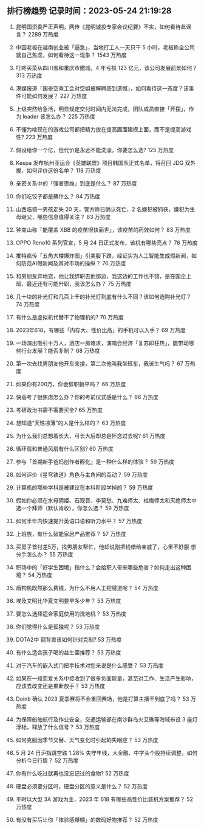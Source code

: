 
## 排行榜趋势 记录时间：2023-05-24 21:19:28
  
  1. 昆明国资委严正声明，网传《昆明城投专家会议纪要》不实，如何看待此谣言？ 2289 万热度
    
  2. 中国老板在越南创业被「逼急」，当地打工人一天只干 5 小时，老板称全公司就自己焦虑，如何看待这一现象？ 1543 万热度
    
  3. 叮咚买菜从四川省和重庆市撤城，4 年亏损 123 亿元，该公司发展前景如何？ 313 万热度
    
  4. 港媒报道「国泰空乘工会对空姐被解聘感到遗憾」，如何看待这一态度？该事件可能如何发展？ 227 万热度
    
  5. 上级突然给急活，明显规定交付时间内无法完成，团队成员直接「开摆」，作为 leader 该怎么办？ 225 万热度
    
  6. 不懂为啥现在的游戏公司都把精力放在提高画面建模上面，而不是提高游戏性? 223 万热度
    
  7. 假设给你一个亿，但代价是永远不能洗澡，你要怎么选? 125 万热度
    
  8. Kespa 发布杭州亚运会《英雄联盟》项目韩国队正式名单，将召回 JDG 双外援，如何评价这份名单？ 118 万热度
    
  9. 亲密关系中的「强者思维」到底是什么？ 87 万热度
    
  10. 你们吃饺子都是蘸什么？ 84 万热度
    
  11. 山西临猗一男孩走失 20 天，警方称已确认死亡，2 名嫌犯被抓获，嫌犯为生母继父，哪些信息值得关注？ 83 万热度
    
  12. 钟南山称「能覆盖 XBB 的疫苗很快面世」，该疫苗的药效如何？ 83 万热度
    
  13. OPPO Reno10 系列官宣，5 月 24 日正式发布，该机有哪些亮点？ 76 万热度
    
  14. 推特疯传「五角大楼爆炸图」引美股下跌，经证实为人工智能生成假新闻，如何防范AI假新闻及其对市场的操纵？ 76 万热度
    
  15. 和男朋友异地恋，他让我辞职去他那边，我这边的工作也不错，是在国企上班，最近还有可能升职，我该怎么办？ 75 万热度
    
  16. 几十块的补光灯和几百上千的补光灯到底有什么不同？该如何选购补光灯？ 74 万热度
    
  17. 有什么是虚拟机代替不了物理机的? 70 万热度
    
  18. 2023年618，有哪些「内存大、性价比高」的手机可以入手？ 69 万热度
    
  19. 一场演出吸引十万人，酒店一房难求，演唱会经济「复苏即狂热」，能带动哪些行业发展？能否复制？ 68 万热度
    
  20. 第一次去找男朋友他开车来接，第二次他叫我坐班车，我该生气吗？ 67 万热度
    
  21. 如果你有200万，你会辞职躺平吗？ 66 万热度
    
  22. 快高考了很焦虑怎么办？你的考前仪式感是什么？ 66 万热度
    
  23. 考研政治书需不需要买全? 65 万热度
    
  24. 想知道“天性凉薄”的人是什么样的？ 63 万热度
    
  25. 为什么我们总想着长大，可长大后却总是怀念过去呢? 61 万热度
    
  26. 循环扇和普通风扇有什么区别? 60 万热度
    
  27. 参与「首期新手爸妈创作者孵化」是一种什么样的体验？ 59 万热度
    
  28. 如何评价《星穹铁道》角色与主角间的互动？ 59 万热度
    
  29. 计算机的哪些学科是被建议在本科阶段学掉的？ 59 万热度
    
  30. 假如你必须在水母阴姬、石观音、李莫愁、九难师太、枯梅师太和灭绝师太中选一个拜师（默认肯收），你怎么选？ 59 万热度
    
  31. 如何半年内快速提升英语口语和听力水平？ 57 万热度
    
  32. 上班族，有什么智能家居产品推荐？ 57 万热度
    
  33. 买房子首付差5万，找男朋友帮忙，他却说刚把钱借给亲戚了，心里不舒服 想分手怎么办？ 55 万热度
    
  34. 职场中的「好学生困境」指什么？会给职人带来哪些危害？如何走出这种困境？ 54 万热度
    
  35. 盾构机既然那么费钱，为什么不用人工挖隧道呢？ 54 万热度
    
  36. 埃及文明比华夏文明要早多少年？ 53 万热度
    
  37. 要怎么选择适合家庭使用的洗地机？ 53 万热度
    
  38. 你们觉得什么是孤独呢？ 53 万热度
    
  39. DOTA2中 钢背兽该如何针对克制? 53 万热度
    
  40. 有什么适合孩子喝的益生菌推荐？ 53 万热度
    
  41. 对于汽车的嵌入式门把手技术对您来说是什么感受？ 53 万热度
    
  42. 如果在一段恋爱关系中接收到了很多负面能量，甚至对工作、生活产生影响，应该去改变还是果断放手？ 53 万热度
    
  43. Doinb 确认 2023 夏季赛将不会重回赛场，他是打算主播干到底了吗？ 53 万热度
    
  44. 为保障船舶航行及作业安全，交通运输部在南沙群岛火艾礁等海域布设 3 座灯浮标，释放了什么信号？ 53 万热度
    
  45. 如何克服因季节交替、天气变化时引起的失眠症？ 53 万热度
    
  46. 5 月 24 日沪指跳空跌 1.28% 失守年线，大金融、中字头个股持续调整，如何分析今日行情？ 52 万热度
    
  47. 你有什么吃过就再也没忘记过的食物? 52 万热度
    
  48. 硬盘必须要分区吗，硬盘分区的意义是什么？ 52 万热度
    
  49. 平时以大型 3A 游戏为主，2023 年 618 有哪些高性价比装机方案推荐？ 52 万热度
    
  50. 有没有买后让你「体验感爆棚」的数码好物推荐？ 52 万热度
    